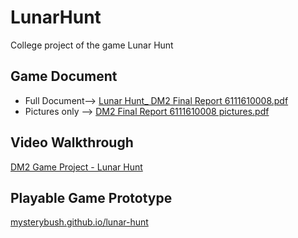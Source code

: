 # LunarHunt
College project of the game Lunar Hunt

## Game Document
- Full Document--> [Lunar Hunt_ DM2 Final Report 6111610008.pdf](https://github.com/MysteryBush/LunarHunt/blob/main/pdf/Lunar%20Hunt_%20DM2%20Final%20Report%206111610008.pdf)
- Pictures only --> [DM2 Final Report 6111610008 pictures.pdf](https://github.com/MysteryBush/LunarHunt/blob/main/pdf/DM2%20Final%20Report%206111610008%20pictures.pdf)

## Video Walkthrough
[DM2 Game Project - Lunar Hunt ](https://www.youtube.com/watch?v=lOIcljQg1-I)

## Playable Game Prototype
[mysterybush.github.io/lunar-hunt](https://mysterybush.github.io/lunar-hunt/)
